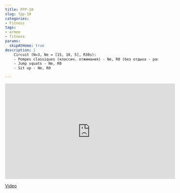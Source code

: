 ```yaml
---
title: FPP-10
slug: fpp-10
categories:
- Fitness
tags:
- armee
- fitness
params:
  skipAtHome: true
description: |
    Circuit (N=3, Ne = [15, 10, 5], R30s):
    - Pompes classiques (классич. отжимания) - Ne, R0 (без отдыха - pas de repo avant le prochain exercice)
    - Jump squats - Ne, R0
    - Sit up - Ne, R0

---
```

<iframe width="560" height="315" src="https://www.youtube.com/embed/mL-q-4leskY?si=E7mIUauswsyf6WFB" title="YouTube video player" frameborder="0" allow="accelerometer; autoplay; clipboard-write; encrypted-media; gyroscope; picture-in-picture; web-share" allowfullscreen></iframe>

[Video](https://youtu.be/mL-q-4leskY?si=E7mIUauswsyf6WFB)

